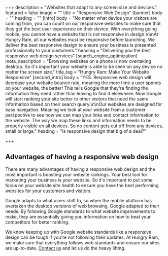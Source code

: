 +++
description = "Websites that adapt to any screen size and devices."
featured = false
image = ""
title = "Responsive Web Design"
[banner]
body = ""
heading = ""
[intro]
body = "No matter what device your visitors are coming from, you can count on our responsive websites to make sure that they get the best user experience on their device. With everything going mobile, you cannot have a website that is not responsive in design.\n\nAt Hungry Ram, all our websites must be responsive before launching. We deliver the best responsive design to ensure your business is presented professionally to your customers."
heading = "Delivering you the best responsive web design services"
[search_engine_optimization]
meta_description = "Browsing websites on a phone is now overtaking desktop. So it's important your website is able to be seen on any device no matter the screen size."
title_tag = "Hungry Ram: Make Your Website Responsive"
[second_intro]
body = "YES. Responsive web design will decrease your website bounce rate, meaning the more time a user spends on your website, the better! This tells Google that they're finding the information they need rather than leaving to find it elsewhere. Now Google will start ranking your site better to other visitors that need the same information based on their search query.\n\nOur websites are designed for easy navigation. Meaning we look at your website from a customer perspective to see how we can map your links and contact information to the website. The way we map these links and information needs to be properly visible on all devices. So no content gets cut off from any devices, small or large."
heading = "Is responsive design that big of a deal?"

+++
## Advantages of having a responsive web design

There are many advantages of having a responsive web design and the most important is boosting your website rankings. Your best tool for marketing your business is your website. So it's important to put some focus on your website site health to ensure you have the best performing websites for your customers and visitors.

Google adapts to what users shift to, so when the mobile platform has overtaken the desktop versions of web browsing, Google adapted to their needs. By following Google standards to what website improvements to make, they are essentially giving you information on how to beat your competitors for better ranking.

We know keeping up with Google website standards like a responsive design can be tough if you're not following their updates. At Hungry Ram, we make sure that everything follows web standards and ensure our sites are up-to-date. [Contact us](/contact) and let us do the heavy lifting.